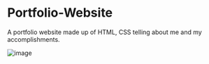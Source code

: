# Portfolio-Website

A portfolio website made up of HTML,
CSS telling about me and my
accomplishments.

![image](https://github.com/rokstardeepak/Portfolio-Website/tree/main/images/demo.png)

